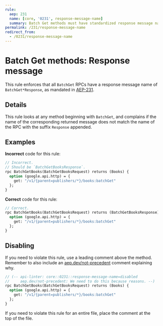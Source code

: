 ```yaml
---
rule:
  aep: 231
  name: [core, '0231', response-message-name]
  summary: Batch Get methods must have standardized response message names.
permalink: /231/response-message-name
redirect_from:
  - /0231/response-message-name
---
```


# Batch Get methods: Response message

This rule enforces that all `BatchGet` RPCs have a response message name of
`BatchGet*Response`, as mandated in [AEP-231][].

## Details

This rule looks at any method beginning with `BatchGet`, and
complains if the name of the corresponding returned message does not match the
name of the RPC with the suffix `Response` appended.

## Examples

**Incorrect** code for this rule:

```proto
// Incorrect.
// Should be `BatchGetBooksResponse`.
rpc BatchGetBooks(BatchGetBooksRequest) returns (Books) {
  option (google.api.http) = {
    get: "/v1/{parent=publishers/*}/books:batchGet"
  };
}
```

**Correct** code for this rule:

```proto
// Correct.
rpc BatchGetBooks(BatchGetBooksRequest) returns (BatchGetBooksResponse) {
  option (google.api.http) = {
    get: "/v1/{parent=publishers/*}/books:batchGet"
  };
}
```

## Disabling

If you need to violate this rule, use a leading comment above the method.
Remember to also include an [aep.dev/not-precedent][] comment explaining why.

```proto
// (-- api-linter: core::0231::response-message-name=disabled
//     aep.dev/not-precedent: We need to do this because reasons. --)
rpc BatchGetBooks(BatchGetBooksRequest) returns (Books) {
  option (google.api.http) = {
    get: "/v1/{parent=publishers/*}/books:batchGet"
  };
}
```

If you need to violate this rule for an entire file, place the comment at the
top of the file.

[aep-231]: https://aep.dev/231
[aep.dev/not-precedent]: https://aep.dev/not-precedent
